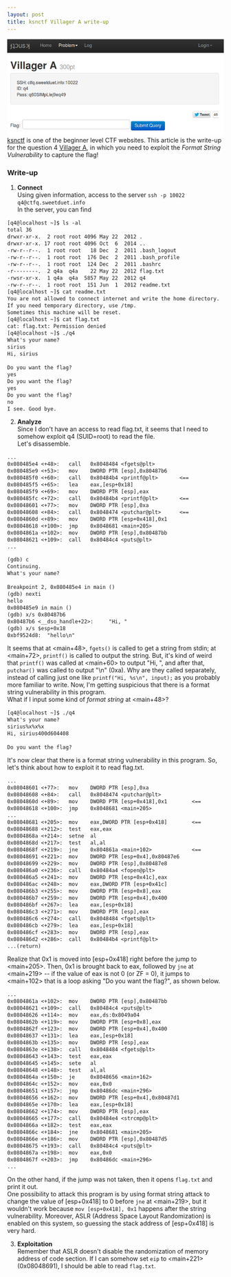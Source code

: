 ```yaml
---
layout: post
title: ksnctf Villager A write-up
---
```


![placeholder](../image/vil_a.png "Large example image")
[ksnctf](http://ksnctf.sweetduet.info) is one of the beginner level CTF websites. This article is the write-up for the question 4 [Villager A](http://ksnctf.sweetduet.info/problem/4), in which you need to exploit the *Format String Vulnerability* to capture the flag!  

### Write-up
1. __Connect__  
Using given information, access to the server `ssh -p 10022 q4@ctfq.sweetduet.info`  
In the server, you can find
```
[q4@localhost ~]$ ls -al
total 36
drwxr-xr-x.  2 root root 4096 May 22  2012 .
drwxr-xr-x. 17 root root 4096 Oct  6  2014 ..
-rw-r--r--.  1 root root   18 Dec  2  2011 .bash_logout
-rw-r--r--.  1 root root  176 Dec  2  2011 .bash_profile
-rw-r--r--.  1 root root  124 Dec  2  2011 .bashrc
-r--------.  2 q4a  q4a    22 May 22  2012 flag.txt
-rwsr-xr-x.  1 q4a  q4a  5857 May 22  2012 q4
-rw-r--r--.  1 root root  151 Jun  1  2012 readme.txt
[q4@localhost ~]$ cat readme.txt 
You are not allowed to connect internet and write the home directory.
If you need temporary directory, use /tmp.
Sometimes this machine will be reset.
[q4@localhost ~]$ cat flag.txt
cat: flag.txt: Permission denied
[q4@localhost ~]$ ./q4 
What's your name?
sirius
Hi, sirius

Do you want the flag?
yes
Do you want the flag?
yes
Do you want the flag?
no
I see. Good bye.
```

2. __Analyze__  
Since I don't have an access to read flag.txt, it seems that I need to somehow exploit q4 (SUID=root) to read the file.  
Let's disassemble.  

```
...
0x080485e4 <+48>:	call   0x8048484 <fgets@plt>
0x080485e9 <+53>:	mov    DWORD PTR [esp],0x80487b6
0x080485f0 <+60>:	call   0x80484b4 <printf@plt>		<==
0x080485f5 <+65>:	lea    eax,[esp+0x18]
0x080485f9 <+69>:	mov    DWORD PTR [esp],eax
0x080485fc <+72>:	call   0x80484b4 <printf@plt>		<==
0x08048601 <+77>:	mov    DWORD PTR [esp],0xa
0x08048608 <+84>:	call   0x8048474 <putchar@plt>		<==
0x0804860d <+89>:	mov    DWORD PTR [esp+0x418],0x1
0x08048618 <+100>:	jmp    0x8048681 <main+205>
0x0804861a <+102>:	mov    DWORD PTR [esp],0x80487bb
0x08048621 <+109>:	call   0x80484c4 <puts@plt>
...
```
```
(gdb) c
Continuing.
What's your name?

Breakpoint 2, 0x080485e4 in main ()
(gdb) nexti
hello
0x080485e9 in main ()
(gdb) x/s 0x80487b6
0x80487b6 <__dso_handle+22>:	 "Hi, "
(gdb) x/s $esp+0x18
0xbf9524d8:	 "hello\n"
```
It seems that at \<main+48\>, `fgets()` is called to get a string from stdin; at \<main+72\>, `printf()` is called to output the string. But, it's kind of weird that `printf()` was called at \<main+60\> to output "Hi, ", and after that, `putchar()` was called to output "\n" (0xa). Why are they called separately, instead of calling just one like `printf("Hi, %s\n", input);` as you probably more familiar to write. Now, I'm getting suspicious that there is a format string vulnerability in this program.  
What if I input some kind of *format string* at \<main+48\>?  

```
[q4@localhost ~]$ ./q4
What's your name?
sirius%x%x%x
Hi, sirius400d604408

Do you want the flag?
```

It's now clear that there is a format string vulnerability in this program. So, let's think about how to exploit it to read flag.txt.  
  
```
...
0x08048601 <+77>:	mov    DWORD PTR [esp],0xa
0x08048608 <+84>:	call   0x8048474 <putchar@plt>
0x0804860d <+89>:	mov    DWORD PTR [esp+0x418],0x1		<==
0x08048618 <+100>:	jmp    0x8048681 <main+205>
...
0x08048681 <+205>:	mov    eax,DWORD PTR [esp+0x418]		<==
0x08048688 <+212>:	test   eax,eax
0x0804868a <+214>:	setne  al
0x0804868d <+217>:	test   al,al
0x0804868f <+219>:	jne    0x804861a <main+102>				<==
0x08048691 <+221>:	mov    DWORD PTR [esp+0x4],0x80487e6
0x08048699 <+229>:	mov    DWORD PTR [esp],0x80487e8
0x080486a0 <+236>:	call   0x80484a4 <fopen@plt>
0x080486a5 <+241>:	mov    DWORD PTR [esp+0x41c],eax
0x080486ac <+248>:	mov    eax,DWORD PTR [esp+0x41c]
0x080486b3 <+255>:	mov    DWORD PTR [esp+0x8],eax
0x080486b7 <+259>:	mov    DWORD PTR [esp+0x4],0x400
0x080486bf <+267>:	lea    eax,[esp+0x18]
0x080486c3 <+271>:	mov    DWORD PTR [esp],eax
0x080486c6 <+274>:	call   0x8048484 <fgets@plt>
0x080486cb <+279>:	lea    eax,[esp+0x18]
0x080486cf <+283>:	mov    DWORD PTR [esp],eax
0x080486d2 <+286>:	call   0x80484b4 <printf@plt>
...(return)
```
Realize that 0x1 is moved into [esp+0x418] right before the jump to \<main+205\>. Then, 0x1 is brought back to eax, followed by `jne` at \<main+219\> -- if the value of eax is not 0 (or ZF = 0), it jumps to \<main+102\> that is a loop asking "Do you want the flag?", as shown below.  


```
...
0x0804861a <+102>:	mov    DWORD PTR [esp],0x80487bb
0x08048621 <+109>:	call   0x80484c4 <puts@plt>
0x08048626 <+114>:	mov    eax,ds:0x8049a04
0x0804862b <+119>:	mov    DWORD PTR [esp+0x8],eax
0x0804862f <+123>:	mov    DWORD PTR [esp+0x4],0x400
0x08048637 <+131>:	lea    eax,[esp+0x18]
0x0804863b <+135>:	mov    DWORD PTR [esp],eax
0x0804863e <+138>:	call   0x8048484 <fgets@plt>
0x08048643 <+143>:	test   eax,eax
0x08048645 <+145>:	sete   al
0x08048648 <+148>:	test   al,al
0x0804864a <+150>:	je     0x8048656 <main+162>
0x0804864c <+152>:	mov    eax,0x0
0x08048651 <+157>:	jmp    0x80486dc <main+296>
0x08048656 <+162>:	mov    DWORD PTR [esp+0x4],0x80487d1
0x0804865e <+170>:	lea    eax,[esp+0x18]
0x08048662 <+174>:	mov    DWORD PTR [esp],eax
0x08048665 <+177>:	call   0x80484e4 <strcmp@plt>
0x0804866a <+182>:	test   eax,eax
0x0804866c <+184>:	jne    0x8048681 <main+205>
0x0804866e <+186>:	mov    DWORD PTR [esp],0x80487d5
0x08048675 <+193>:	call   0x80484c4 <puts@plt>
0x0804867a <+198>:	mov    eax,0x0
0x0804867f <+203>:	jmp    0x80486dc <main+296>
...
```

On the other hand, if the jump was not taken, then it opens `flag.txt` and print it out.  
One possibility to attack this program is by using format string attack to change the value of [esp+0x418] to 0 before `jne` at \<main+219\>, but it wouldn't work because `mov [esp+0x418], 0x1` happens after the string vulnerability. Moreover, ASLR (Address Space Layout Randomization) is enabled on this system, so guessing the stack address of [esp+0x418] is very hard.  
  

3. __Exploitation__  
Remember that ASLR doesn't disable the randomization of memory address of code section. If I can somehow set `eip` to \<main+221\> (0x08048691), I should be able to read `flag.txt`.

